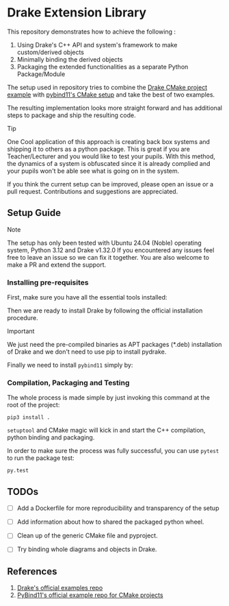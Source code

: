# Drake Extension Library
This repository demonstrates how to achieve the following :
1. Using Drake's C++ API and system's framework to make custom/derived objects
2. Minimally binding the derived objects
3. Packaging the extended functionalities as a separate Python Package/Module

The setup used in repository tries to combine the [Drake CMake project example](https://github.com/RobotLocomotion/drake-external-examples/tree/main) with [pybind11's CMake setup](https://github.com/pybind/cmake_example/tree/master) and take the best of two examples.

The resulting implementation looks more straight forward and has additional steps to package and ship the resulting code.

> [!TIP]
> One Cool application of this approach is creating back box systems and shipping it to others as a python package. This is great if you are Teacher/Lecturer and you would like to test your pupils. With this method, the dynamics of a system is obfuscated since it is already complied and your pupils won't be able see what is going on in the system.

If you think the current setup can be improved, please open an issue or a pull request. Contributions and suggestions are appreciated.


## Setup Guide
> [!NOTE]
> The setup has only been tested with Ubuntu 24.04 (Noble) operating system, Python 3.12 and Drake v1.32.0
> If you encountered any issues feel free to leave an issue so we can fix it together.
> You are also welcome to make a PR and extend the support.

### Installing pre-requisites
First, make sure you have all the essential tools installed:


Then we are ready to install Drake by following the official installation procedure.
> [!IMPORTANT]
> We just need the  pre-compiled binaries as APT packages (*.deb)  installation of Drake and we don't need to use pip to install pydrake.

Finally we need to install `pybind11` simply by:


### Compilation, Packaging and Testing
The whole process is made simple by just invoking this command at the root of the project:

```
pip3 install .
```

`setuptool` and CMake magic will kick in and start the C++ compilation, python binding and packaging.


In order to make sure the process was fully successful, you can use `pytest` to run the package test:
```
py.test
```

## TODOs
- [ ] Add a Dockerfile for more reproducibility and transparency of the setup
- [ ] Add information about how to shared the packaged python wheel.
- [ ] Clean up of the generic CMake file and pyproject.
- [ ] Try binding whole diagrams and objects in Drake.


## References
1. [Drake's official examples repo](https://github.com/RobotLocomotion/drake-external-examples/tree/main)
2. [PyBind11's official example repo for CMake projects](https://github.com/pybind/cmake_example/tree/master)

